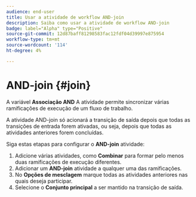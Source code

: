 ```yaml
---
audience: end-user
title: Usar a atividade de workflow AND-join
description: Saiba como usar a atividade de workflow AND-join
badge: label="Alpha" type="Positive"
source-git-commit: 12d87baff81298583fac12fdf04d39997e875954
workflow-type: tm+mt
source-wordcount: '114'
ht-degree: 4%

---
```



# AND-join {#join}

A variável **Associação AND** A atividade permite sincronizar várias ramificações de execução de um fluxo de trabalho.

A atividade AND-join só acionará a transição de saída depois que todas as transições de entrada forem ativadas, ou seja, depois que todas as atividades anteriores forem concluídas.

Siga estas etapas para configurar o **AND-join** atividade:

1. Adicione várias atividades, como **Combinar** para formar pelo menos duas ramificações de execução diferentes.
1. Adicionar um **AND-join** atividade a qualquer uma das ramificações.
1. No **Opções de mesclagem** marque todas as atividades anteriores nas quais deseja participar.
1. Selecione o **Conjunto principal** a ser mantido na transição de saída.
